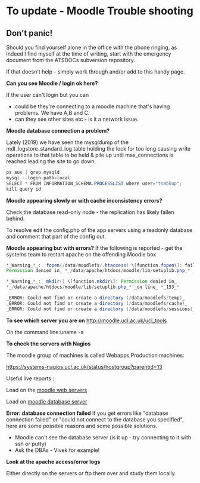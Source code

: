 # To update - Moodle Trouble shooting

## Don't panic!

Should you find yourself alone in the office with the phone ringing, as indeed I find myself at the time of writing, start with the emergency document from the ATSDOCs subversion repository.

If that doesn't help - simply work through and/or add to this handy page.

**Can you see Moodle / login ok here?**

If the user can't login but you can

-   could be they're connecting to a moodle machine that's having problems. We have A,B and C.
-   can they see other sites etc - is it a network issue. 

**Moodle database connection a problem?**

Lately (2019) we have seen the mysqldump of the mdl\_logstore\_standard\_log table holding the lock for too long causing write operations to that table to be held & pile up until max\_connections is reached leading the site to go down.

``` java
ps aux | grep mysqld
mysql --login-path=local
SELECT * FROM INFORMATION_SCHEMA.PROCESSLIST where user="tsmbkup";
kill query id
```

**Moodle appearing slowly or with cache inconsistency errors?**

Check the database read-only node - the replication has likely fallen behind. 

To resolve edit the config.php of the app servers using a readonly database and comment that part of the config out.

**Moodle appearing but with errors?**
If the following is reported - get the systems team to restart apache on the offending Moodle box

``` java
*_Warning_*_:  fopen(/data/moodlefs/.htaccess) \[function.fopen\]: failed to open stream:
Permission denied in_ *_/data/apache/htdocs/moodle/lib/setuplib.php_* _on line_ *_142_*

*_Warning_*_:  mkdir() \[function.mkdir\]: Permission denied in_
*_/data/apache/htdocs/moodle/lib/setuplib.php_* _on line_ *_153_*

_ERROR: Could not find or create a directory (/data/moodlefs/temp)_
_ERROR: Could not find or create a directory (/data/moodlefs/cache)_
_ERROR: Could not find or create a directory (/data/moodlefs/sessions)_
```

**To see which server you are on**
<http://moodle.ucl.ac.uk/ucl_tools>

On the command line:uname -a

**To check the servers with Nagios**

The moodle group of machines is called Webapps Production machines:

<https://systems-nagios.ucl.ac.uk/status/hostgroup?parentid=13>

Useful live reports :

Load on the [moodle web servers](https://systems-nagios.ucl.ac.uk//graph?style=singleton&state=o16moodlevm%20load%20averagesof-86400000.00000e0.000000000000nof0.0001388888888e11.0197069444405load5n000520moodlevm-a%3A%3ALoad%20averages%3A%3Aload520moodlevm-b%3A%3ALoad%20averages%3A%3Aload520moodlevm-c%3A%3ALoad%20averages%3A%3Aload51emoodle-a%3A%3ALoad%20averages%3A%3Aload51emoodle-b%3A%3ALoad%20averages%3A%3Aload50005o1no1no1no1no1n05lineso34bf32121o011)

Load on [moodle database server](https://systems-nagios.ucl.ac.uk//graph?style=singleton&state=o16moodlevm%20load%20averagesof-86400000.00000e0.000000000000nof0.0001388888888e11.0197069444405load5n000520moodlevm-a%3A%3ALoad%20averages%3A%3Aload520moodlevm-b%3A%3ALoad%20averages%3A%3Aload520moodlevm-c%3A%3ALoad%20averages%3A%3Aload51emoodle-a%3A%3ALoad%20averages%3A%3Aload51emoodle-b%3A%3ALoad%20averages%3A%3Aload50005o1no1no1no1no1n05lineso34bf32121o011)

**Error: database connection failed**
If you get errors like "database connection failed" or "could not connect to the database you specified", here are some possible reasons and some possible solutions.

-   Moodle can't see the database server (is it up - try connecting to it with ssh or putty)
-   Ask the DBAs - Vivek for example!

**Look at the apache access/error logs**

Either directly on the servers or ftp them over and study them locally.
